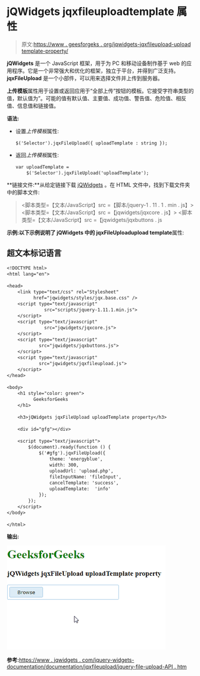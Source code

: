 # jQWidgets jqxfileuploadtemplate 属性

> 原文:[https://www . geesforgeks . org/jqwidgets-jqxfileupload-upload template-property/](https://www.geeksforgeeks.org/jqwidgets-jqxfileupload-uploadtemplate-property/)

**jQWidgets** 是一个 JavaScript 框架，用于为 PC 和移动设备制作基于 web 的应用程序。它是一个非常强大和优化的框架，独立于平台，并得到广泛支持。 **jqxFileUpload** 是一个小部件，可以用来选择文件并上传到服务器。

**上传模板**属性用于设置或返回应用于“全部上传”按钮的模板。它接受字符串类型的值，默认值为”。可能的值有默认值、主要值、成功值、警告值、危险值、相反值、信息值和链接值。

**语法:**

*   设置*上传模板*属性:

    ```
    $('Selector').jqxFileUpload({ uploadTemplate : string });
    ```

*   返回*上传模板*属性:

    ```
    var uploadTemplate = 
        $('Selector').jqxFileUpload('uploadTemplate');
    ```

**链接文件:**从给定链接下载 [jQWidgets](https://www.jqwidgets.com/download/) 。在 HTML 文件中，找到下载文件夹中的脚本文件:

> <link type="”text/css”" rel="”Stylesheet”" href="”jqwidgets/styles/jqx.base.css”">
> <脚本类型=【文本/JavaScript】src =【脚本/jquery-1 . 11 . 1 . min . js】></脚本>
> <脚本类型=【文本/JavaScript】src =【jqwidgets/jqxcore . js】></脚本>
> <脚本类型=【文本/JavaScript】src =【jqwidgets/jqxbuttons . js

**示例:**以下示例说明了 jQWidgets 中的 jqxFileUpload**upload template**属性:

## 超文本标记语言

```
<!DOCTYPE html>
<html lang="en">

<head>
    <link type="text/css" rel="Stylesheet" 
          href="jqwidgets/styles/jqx.base.css" />
    <script type="text/javascript" 
              src="scripts/jquery-1.11.1.min.js">
    </script>
    <script type="text/javascript" 
              src="jqwidgets/jqxcore.js">
    </script>
    <script type="text/javascript" 
            src="jqwidgets/jqxbuttons.js">
    </script>
    <script type="text/javascript" 
            src="jqwidgets/jqxfileupload.js">
    </script>
</head>

<body>
    <h1 style="color: green">
          GeeksforGeeks 
    </h1>

    <h3>jQWidgets jqxFileUpload uploadTemplate property</h3>

    <div id="gfg"></div>

    <script type="text/javascript">
        $(document).ready(function () {
            $('#gfg').jqxFileUpload({ 
                theme: 'energyblue',
                width: 300,
                uploadUrl: 'upload.php',
                fileInputName: 'fileInput',
                cancelTemplate: 'success',
                uploadTemplate:  'info'
            });
        });
    </script>
</body>

</html>
```

**输出:**

![](img/f7d9f0c307e90ef547d0b62272956d13.png)

**参考:**[https://www . jqwidgets . com/jquery-widgets-documentation/documentation/jqxfileupload/jquery-file-upload-API . htm](https://www.jqwidgets.com/jquery-widgets-documentation/documentation/jqxfileupload/jquery-file-upload-api.htm)